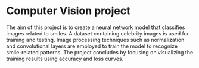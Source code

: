 # Computer Vision project

The aim of this project is to create a neural network model that classifies images related to smiles. A dataset containing celebrity images is used for training and testing. Image processing techniques such as normalization and convolutional layers are employed to train the model to recognize smile-related patterns. The project concludes by focusing on visualizing the training results using accuracy and loss curves.
